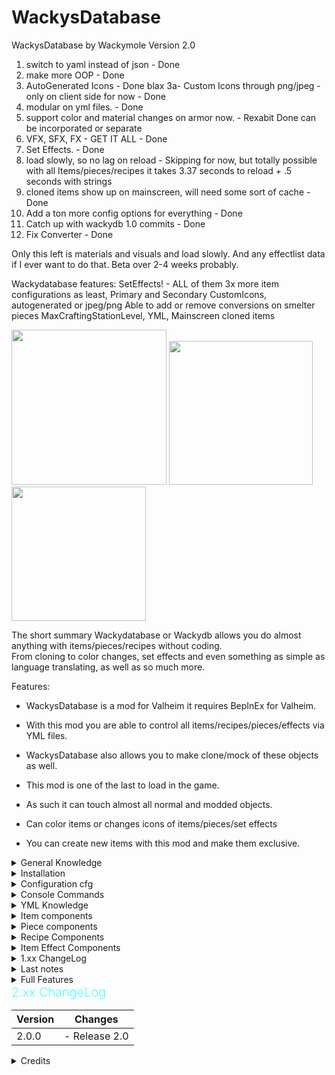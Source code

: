 # WackysDatabase
WackysDatabase by Wackymole
Version 2.0


1) switch to yaml instead of json - Done
2) make more OOP - Done
3) AutoGenerated Icons - Done blax
3a- Custom Icons through png/jpeg - only on client side for now - Done
4) modular on yml files. - Done
5) support color and material changes on armor now. - Rexabit Done can be incorporated or separate 
6) VFX, SFX, FX - GET IT ALL - Done
7) Set Effects. - Done 
8) load slowly, so no lag on reload - Skipping for now, but totally possible with all Items/pieces/recipes it takes 3.37 seconds to reload + .5 seconds with strings
10) cloned items show up on mainscreen, will need some sort of cache - Done
11) Add a ton more config options for everything - Done
12) Catch up with wackydb 1.0 commits - Done
13) Fix Converter - Done


Only this left is materials and visuals and load slowly. And any effectlist data if I ever want to do that.
Beta over 2-4 weeks probably.


Wackydatabase features: SetEffects! - ALL of them
3x more item configurations as least, Primary and Secondary
CustomIcons, autogenerated or jpeg/png
Able to add or remove conversions on smelter pieces
MaxCraftingStationLevel, YML, Mainscreen cloned items



<img src="https://wackymole.com/hosts/lightblue%20Sword.webp" width="248"/> <img src="https://wackymole.com/hosts/1825-1648309710-715635595.png" width="230"/> <img src="https://wackymole.com/hosts/orangeish%20bow.jpg" width="215"/>

The short summary Wackydatabase or Wackydb allows you do almost anything with items/pieces/recipes without coding. </br>
From cloning to color changes, set effects and even something as simple as language translating, as well as so much more. <br />


Features:
- WackysDatabase is a mod for Valheim it requires BepInEx for Valheim.
- With this mod you are able to control all items/recipes/pieces/effects via YML files.
- WackysDatabase also allows you to make clone/mock of these objects as well. 
- This mod is one of the last to load in the game. 
- As such it can touch almost all normal and modded objects.
- Can color items or changes icons of items/pieces/set effects

- You can create new items with this mod and make them exclusive. 


<details><summary> General Knowledge </summary>

    There are three (4) Objects that WackyDB touches. Items, Recipes, Pieces, Item Effects

    Items are things in your inventory, you can pickup and maybe equip them. 

    Recipes are used to construct items, CraftingStations can be workbench, forge, or hand crafted (craftingStation": "")

    Pieces are what you use in your hammer and hoe to construct or plant. (Piecehammers)

    Item Effects - Can be set Effects or Indiviudal effects - IE burning or frost, or an armor set effect

</details> 

<details><summary> Installation</summary>

Download and extract the latest version of WackysDatabase into the BepInEx plugin folder (usually Valheim/BepInEx/plugins )

Now run Valheim and join a world. After that go to Valheim/BepInEx/config/. There should be a folder called wackysDatabase,</br>
inside of that folder are currently three folders /Items/  /Recipes/ and /Pieces/

Put the mod on the Server to force Server Sync. The YML files only have to be on the Server. No need to share the YML. 

For Multiplayer, the mod has been locked down to prevent easy cheating, but I recommend https://valheim.thunderstore.io/package/Azumatt/AzuAntiCheat/ and https://valheim.thunderstore.io/package/Smoothbrain/ServerCharacters/ as well.


</details> 

<details><summary> Configuration cfg</summary>

## Configuration file BepInEx/config/WackyMole.WackysDatabase.cfg

The configs and their defaults are:

Force Server Config = true // forces server sync 

Enable this mod = true

IsDebug = true // tells you what is being loaded/ other basic actions

StringisDebug = false  // debugs your strings.. extra logs

IsAutoReload = false // auto reloads instead of wackydb_reload

NexusModID = 1825 // doesn't do much

DedServer load Memory = false // Dedicated Server will load objects into the game like a client would.

ExtraSecurity on Servers = true // - You cannot load into singleplayer and then load into Multiplayer. -.0.0.1 Error

FileWatcher for YMLs = true // wackydb_reloads on any changes to the wackydatabase folder on the server

</details>

<details><summary> Console Commands</summary>


- You will need to reference https://valheim-modding.github.io/Jotunn/data/objects/item-list.html for Prefab names. Thank you JVL team
- While in game press F5 to open the game console then type help for more informations. To enable console for valheim - launch options add "-console"

wackydb_reload  - Primary way to reload all the YML files in wackysDatabase folder.  </br> Can now be done remotely by an admin client

wackydb_save_recipe [ItemName] - saves a Recipe YML in wackysDatabase Recipe Folder

wackydb_save_piece [ItemName] - saves a Piece YML in wackysDatabase Piece Folder

wackydb_save_item [ItemName] - saves a Item YML in wackysDatabase Item Folder

wackydb_all_items - saves all items in game into wackyDatabase-BulkYML

wackydb_all_recipes - saves all recipes in game in wackyDatabase-BulkYML

wackydb_all_pieces [Hammer] [Optionally: Category] - Use 'Hammer' for default, should work with other modded hammers. </br>
You can optionally set what category to only get like 'Misc' </br>
- wackydb_all_pieces Hammer Misc

wackydb_se_all - Gets almost all SE_Effects in game, will get modded Effects (be careful) - Will save all into the Effects folder

wackydb_se [effectname] - get a singular effect, will save in Effect folder.

wackydb_help -- commands

wackydb_clone  [recipe/item/piece] [Prefab to clone] [Unique name for the clone]  - clone an object and change it differently than a base game object. 

- For Example: wackydb_clone item SwordIron WackySword

<details><summary>optional 4th parameter</summary>
--There is a optional 4th parameter for clone RECIPES ONLY [original item prefab to use for recipe](Optional 4th parameter for a cloned item's recipes ONLY)
--For example you can already have item WackySword loaded in game, but now want a recipe. WackySword Uses SwordIron  - wackydb_clone recipe WackySword RWackySword SwordIron - otherwise manually edit
</details>

wackydb_clone_recipeitem [Prefab to clone] [clone name](clones item and recipe at same time)( Recipe name will be Rname) - instead of cloning an item and then recipe, do both at once. Saves you the trouble of manually editing recipe name and prefab.

wackydb_vfx - saves a vfx.txt file with all vfx effects of base game

wackydb_sfx - saves a sfx.txt file with all sfx effects of base game

wackydb_fx - saves a FX.txt file with all FX effects of base game

wackydb_material - saves a Materials.txt file in wackysDatabase for the different types of materials in the base game.

</details>

<details><summary> YML Knowledge</summary>

YML is easier to edit and change without getting confused on the syntac. 

You can use https://www.yamllint.com/ to validate any yml code

Almost every componet of items/pieces/recipes/effects can be deleted.

Some components are multilined where you can actually add your own stuff the ymls.

</details>

<details><summary> Item components</summary>


## Item Options:

![Glowing Red BronzeSword ](https://wackymole.com/hosts/redsword.png)

Hang on to your butts, items got an overhaul.  ONLY 2 components are required for ITEMS, 3 if it is a clone

name: item name in database, has to be unique (REQUIRED)

m_weight: weight of item (REQUIRED)

m_name: in game name

m_description: in game description

clonePrefabName: name of the item you want to clone (REQUIRED if clone)

cloneMaterial: You can change the material(colorish) of a cloned object.</br>
Images on nexus https://www.nexusmods.com/valheim/mods/1825 of the various changes you can make. </br>
Use wackydb_material to view a list of materials. Probably up to a 1/3 don't work or make the object invisible.

customIcon: You can set a custom icon for this item, use a PNG or Jpeg 64 x 64 px. Icon needs to be in the Icon folder ( doesn't server sync)

sizeMultiplier: Is a float, you can go from .01 to 1000.5 if you want. Have fun!

scale_weight_by_quality: scales weight by quality or something

## Attacks, Primary and Secondary
Most weapons have two attacks, you can control each independantly now. </br>
Primary_Attack and Secondary_Attack</br>
 Each one has 30+ things you can change, you can delete the whole section if you don't want to change anything.

 <details><summary>Attack Components</summary>

  Probably have to move to wackymole.com due to character count 32,000 - but github has no restriction so post away 


  AEffects - VFX,SFX, FX currently in view only mode for only Hit_Effects, </br> There is 
  Hit_Terrain_Effects, Start_Effect, Hold_Start_Effects, Trigger_Effect,Trail_Effect,Burst_Effect availble for both Primary and Secondary if people show interest.
 </details>

 Damage: dmg</br>
 DamagePerLevel: how much extra dmg you get for upgrading item</br> // add brs at end, once done editing

 Armor: armor doesn't do much on non clothing items
 ArmorPerLevel:

 m_foodHealth: health gained from food
 m_foodStamina: stamina gained from food
 m_foodRegen: regen from food tick
 m_foodBurnTime: how long it lasts
 m_FoodEitr: Eitr you get from food

 m_movementModifier: equip movement mod, can be neg
 m_EitrRegen: equip eitr regen, extra special stuff

 SE_Equip - EffectName: If you want an Item to have an Effect by itself, put the effect name here
 SE_SET_Equip: - Set Effect - All this Should be the same accorss all items that have this set
 SetName: What you call this Set
 Size: how many items share this set
 EffectName: What effect does this give when all items are equipped.

 m_blockPower
 m_blockPowerPerLevel
 m_timedBlockBonus: Perfect Parry
 m_deflectionForce
 m_deflectionForcePerLevel

 m_maxStackSize: how many can you stack in 1 slot
 m_canBeReparied: 
 m_destroyBroken: like tourch
 m_dodgeable: 
 m_questItem: doesn't really do anything now
 m_teleportable: tele or not
 m_knockback:
 m_useDurability: Durability goes down
 m_useDurabilityDrain: drain on use
 m_durabilityDrain: on equip?
 m_maxDurability: actual dura
 m_durabilityPerLevel:
 m_equipDuration: how long to equip item
 m_skillType: what skill this item belongs to
 m_animationState: 
 m_toolTier: what can it break?
 m_maxQuality: how much can you upgrade it
 m_value: if value is >0. Then the object becomes salable at Trader. </br>
 The Object Description gets a yellow Valuable notice. Just like base game you don't know what object you are selling to Trader.

damageModifiers: - 
Damage modifiers etc

The first value is the damage type, the second value is the resistance level.</br>
Blunt Slash Pierce Chop Pickaxe Physical Fire Frost Lightning Elemental Poison Spirit Water 
 
    Normal - no change
    Resistant - increases Wet status countdown speed by 100%
    Weak - decreases Wet status countdown speed by 1/3
    Immune - prevents Wet status effect
    Ignore - prevents Wet status effect
    VeryResistant - prevent wet status effect application except when swimming, increases Wet status countdown speed by 100%
    VeryWeak - decreases Wet status countdown speed by 2/3


GEffects Like Attack Effects above, only showing VFX, SFX and FX effects for Hit_Effects, </br>
Hit_Terrain_Effects, Start_Effect, Hold_Start_Effects, Trigger_Effect, Trail_Effect
</br> If there is interest I will allow users to change/remove/add them.

</details>

<details><summary> Piece components</summary>

<img src="https://wackymole.com/hosts/red%20walls.png" width="450"/>

Most of these components can be deleted if you don't need them

name: Database name, must be unique per hammer (Required)

piecehammer: hammer that the piece is located in - Default Hammer (Required)

m_name: in game name

sizeMultiplier: Probably the coolest feature, make a whole world of giant pieces or very small pieces. Float any number range .05 to 100000

m_description: in game:

customIcon: You can set a custom icon for this piece, use a PNG or Jpeg 64 x 64 px. Icon needs to be in the Icon folder ( doesn't server sync)

clonePrefabName: name of the piece you would like to clone (Required if clone)

material:

damagedMaterial: material change of damaged (50% piece)

craftingStation: What craftingstation needs to be near you to build the piece. Default: $piece_workbench

piecehammerCategory: You can change this, but things will be wonky if you add or remove any mods (maybe in future will fix)

minStationLevel: Min crafting station for construction, you could require a lvl 4 forge for example for Portals

amount: Probably best if you don't change this

disabled: disable this piece for everyone, (Can't build new ones)

adminonly: enable this piece only for admins, automically disables for everyone else, 

comfort:
    confort: amount
    ComfortGroup: like a category
    comfortObject:


groundPiece: idk
ground: idk
waterPiece: idk
noInWater: cannot be place in water
notOnFloor: not inside on wood floor
onlyinTeleportArea: not sure how big a teleport area is, I think those rock formations are teleport zone, could be fun for an advanced Portal
allowedInDungeons: use wisely
canBeRemoved: Infinity Hammer go burrr
wearNTearData:
    health: 0 or very high health makes stuff invincible due to rounding
    noRoofWear- no weather wear for roof stuff
    noSupportWear- idk
    supports:
    triggerPrivateArea- can't attack this thing inside bubble

craftingStationData:
    CraftingStationName: too risky to touch, removed
    cStationCustomIcon: You can set a custom icon for this piece, use a PNG or Jpeg 64 x 64 px. Icon needs to be in the Icon folder ( doesn't server sync)
    discoveryRange: range that you discovery the piece for the first time
    buildRange: how far build radius goes
    craftRequiresRoof:
    craftRequiresFire: cooking stations,
    showBasicRecipes: idk
    useDistance: how far away you can be while interacting
    useAnimation:

cSExtensionData: pieces that upgrade craftstations levels
    MainCraftingStationName: Should be craftingstation name
    maxStationDistance:
    continousConnection: animation of dots
    stack: idk

smelterData:
    smelterName:
    addOreTooltip: 
    emptyOreTooltip:
    fuelItem: You can change the fuel used to power your furance or whatever
    maxOre: capacity of ore
    maxFuel: capacity of fuel
    fuelPerProduct: how much fuel per product
    secPerProduct: seconds it takes
    spawnStack: Spawn stack on completion
    requiresRoof: 
    addOreAnimationLength:
    smelterConversion: You can edit/delete or add conversions here, which in my opionion is realllly cool


build: requirements to build: Item:amount:amountPerLevel:refundable,


Put this somewhere
cloneMaterial: You can change the material(colorish) of any (1.2.4) object. Images on nexus https://www.nexusmods.com/valheim/mods/1825 of the various changes you can make. 
- Use wackydb_material to view a list of materials. Probably up to a 1/3 don't work or make the object invisible. "material1,material2" (full,half health)(no spaces)
- Otherwise "material1", one material results in material being pasted for both full health and half-health. "same_mat" or "no_wear" sets pieces to have no wear material. 
- Should work for any piece at full health, some pieces change textures and models at 3/4 and 1/2 health, this won't stop them from changing. Maybe in future.

</details>

<details><summary> Recipe Components</summary>


<img src="https://wackymole.com/hosts/red%20forge.webp" width="700"/>

name: (Required must be Unique)

clonePrefabName: (Required if clone)

craftingStation: "" is hand crafted

minStationLevel: minstation required

maxStationLevelCap: Caps the station level to stop it from going outside possiblity: not working

repairStation: Where you can repair piece, people should be careful with this one

amount: obvious

disabled: disables recipe for everyone

reqs: (Required) requirements to build: Item:amount:amountPerLevel:refundable,

    Arrows x50 will be put above Arrow x20


</details>

<details><summary> Item Effect Components</summary>



</details>


<details><summary> 1.xx ChangeLog</summary>
        
        Version 1.4.2
            Had to disable Piece snapshot because of hovering pieces stacking up on each other, hopefully someone fixes it someday.
            You might have to destroy the existing pieces at (0,0) with infinity hammer quite a lot depending on reloads and players joining.    
        Version 1.4.1
            Some items don't like snapshot icons - Added extra checks and only items with material changes get new icons
        Version 1.4.0
            Added DedServer load Memory config to allow people to see if loading Wackydb on DedServer helps or hinders. 
            extraSecurity - Allows people who don't want the extra cheat protection to disable it and not get 0.0.1 Error
            Big News! Added auto Icon Generation to cloned Items, and all Pieces with custom material(pieces angles are a little wonky or wacky if you will) - Thx Blaxx for code
        Version 1.3.6
            Added m_attackHealthPercentage and m_secAttackHealthPercentage- Warning any Items that uses this Must be recreated. s
            Otherwise default will go to 0. These items include the staffs that use a percentage of player health to power. 
        Version 1.3.5
            I have decided to add more parameters to Json file, so please do not use older version of Wackydb after upgrading. Wackydb 2.0 is not coming soon
            Existing Jsons are fine to use, you can regenerate them to get new values. 
            Added m_EitrCost, m_secEitrCost - These are attack costs for primary and secondary weapon attacks, no Eitr, no swing. 
            m_FoodEitr - Food Eitr amount, m_EitrRegen- Modifier to Eitr Regen - Very powerful on clothes, weapons, added more warnings. 
            Seperated out m_attackStamina and secondary m_attackStamina
        Version 1.3.2
            Mistlands Update: Removed extra Wet effect/restance since Mistlands adds its own. 
            Removed FoodColor, as it was removed from game and didn't really do anything.
        Version 1.3.0
            Hopefully fixed Co-Op hosting bug again..
        Version 1.2.9
            Updated ServerSync for 211.11
        Version 1.2.8
            Hopefully fixed issue with Co-op hosting. Added 0.0.1 Custom message back. 
        Version 1.2.7
            Updated ServerSync for crossplay - Custom Message for Ver 0.0.1 is not displayed. No Singleplayer before multiplayer without restart.
            Known issue of TrophyDraugr is not able to be set (targets TrophyDraugrFem) use Fem or clone TrophyDraugr. 
            Destroyer is spelled with "troy", also now a loginfo instead of warning
        Version 1.2.5
            Moved wackysDatabase to Config instead of Plugins folder to stop r2mod from deleting folder on updates.
            Warning 1.2.4 and Lower will delete wackysDatabase folder in Plugins on Update, please backup.
        Version 1.2.4 
            Expanded Recipe Compatibility to Recipe_ ( Modification only, no cloning),  Can now change any material's type,
            category, craftingstation instead of just clones. Cannot change piecehammer of non clones. You can now set the piece's 
            material at 50% health. If you only set 1 it sets to both "full health" and "half health" otherwise,
            "material1, material2" (full, half health). "same_mat" or "no_wear" sets pieces to have no wear material. 
            Updated ServerSync and PieceManager
        Version 1.1.9
            Bug Fixes. Cleaned up Logs
        Version 1.1.8
            Fixed two main bugs,
            Properly unloading cloned assets on logout.
            Made it so some errors are caught better.
            Incorporated Water Resistance as done by aedenthorn.
        Version 1.1.5
            Cleaned up the code a lot. Fixed Pieces from getting null values from Server.
            Fixed the piece disable/admin for custom pieces.
            Made it so you can clone stone_floor (4x4 stone prefab) - editing it probably won't make it add to Hammer
            Added special case list for objects that have multiple Gameobjects. (Bow, SpearBronze)
        Version 1.10
            All About Pieces with this Update!
            Adds ability to clone an existing CraftingStation piece and make it a new CraftingStation 
                - The CraftingStation name is "name", add recipes to it with this name.
            Fixed other mods custom pieces. You should be able access and even clone other mods pieces now.
            Added piecehammerCategory so you can change the category where piece appears on the hammer. 
                - Mods might use numbers instead of words though.
            Added m_knockback Added m_backstabbonus Made m_attackStamina set both Primary and Secondary attacks.
        Version 1.05
            Mod Release


</details>

<details><summary> Last notes</summary>

## Last notes:

This mod should load last. It needs to so it can touch all other mods. 

> You can make changes to that OP bow and make it more realistic on damage or build requirements. Or even set a build piece to adminonly.

> clone the Item and change the material to make it a more appealing color. 

Submit pull requests to https://github.com/Wacky-Mole/WackysDatabase . The primary purpose of this mod is to edit objects, not to create clones/mocks. 


(Note!: If you want the game to have default values, close the game and delete the wackysDatabase folder).

</details>


<details><summary>Full Features</summary>

Planned features
- [x] Able to modify item data.
- [x] Able to modify recipes.
- [x] Able to modify pieces.
- [x] Able to modify materials on clones
- [x] Custom items/pieces
- [x] Custom recipes
- [x] Able to modify Set effects 
- [x] Cloned Items show up on MainScreen
- [x] Adjust attack values of items
- [x] Able to add or remove conversions on smelter pieces
- [x] Able to change the size of anything
Wackymole

</details>

<summary><b><span style="color:aqua;font-weight:200;font-size:20px">2.xx ChangeLog</span></b></summary>

| Version | Changes                                                                                                                                                                                                                                                                                                                                |
|----------|---------------------------------------------------------------------------------------------------------------------------------------------------------------------------------------------------------------------------------------------------------------------------------------------------------------------------------------|
| 2.0.0 | - Release 2.0 <br/>




<details><summary>Credits</summary>

Credits:
A lot of the credit goes to  aedenthorn and all of his Many Mods! https://github.com/aedenthorn/ValheimMods </br>
Thank you AzumattDev for the template. It is very good https://github.com/AzumattDev/ItemManagerModTemplate </br>
Thanks to the Odin Discord server, for being active and good for the valheim community.</br>
CustomArmor code from https://github.com/aedenthorn/ValheimMods/blob/master/CustomArmorStats/BepInExPlugin.cs </br>
Thank you to Azumatt and Aedenthorn and the JVL team. </br>
A Huge thank you to Rexabit and his Visual Modifier https://github.com/Rexabit/valheim-visuals-modifier
Azumatt for Status Editor contributions. 
Do whatever you want with this mod.</br>
</details>